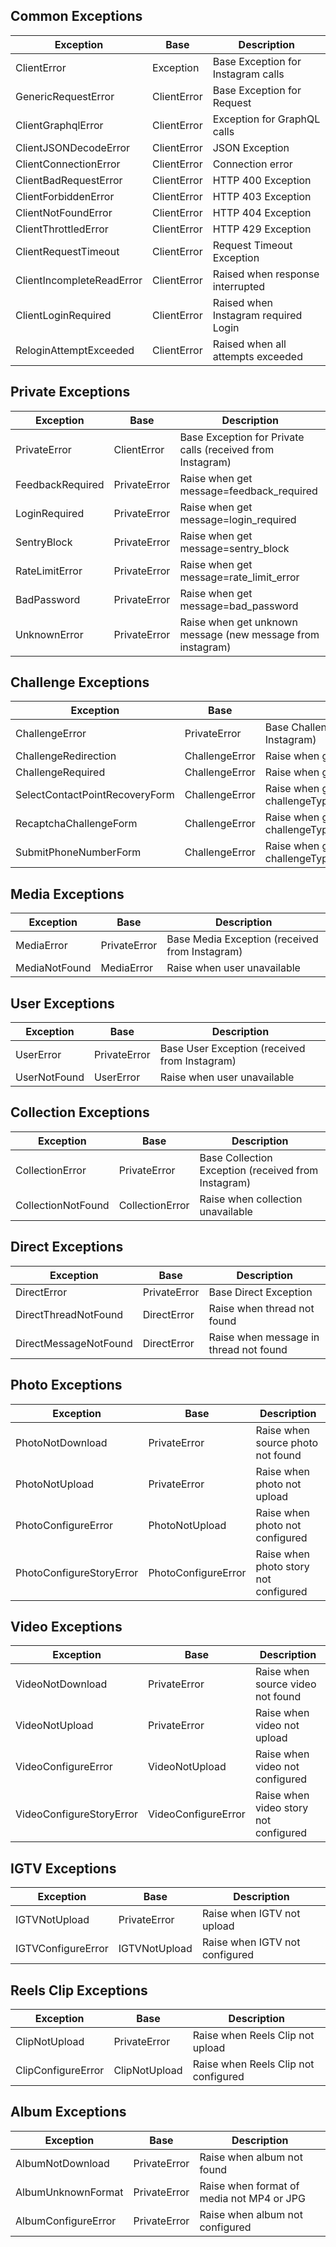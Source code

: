 ## Common Exceptions

| Exception                 | Base        | Description                          |
| ------------------------- | ----------- |------------------------------------- |
| ClientError               | Exception   | Base Exception for Instagram calls   |
| GenericRequestError       | ClientError | Base Exception for Request           |
| ClientGraphqlError        | ClientError | Exception for GraphQL calls          |
| ClientJSONDecodeError     | ClientError | JSON Exception                       |
| ClientConnectionError     | ClientError | Connection error                     |
| ClientBadRequestError     | ClientError | HTTP 400 Exception                   |
| ClientForbiddenError      | ClientError | HTTP 403 Exception                   |
| ClientNotFoundError       | ClientError | HTTP 404 Exception                   |
| ClientThrottledError      | ClientError | HTTP 429 Exception                   |
| ClientRequestTimeout      | ClientError | Request Timeout Exception            |
| ClientIncompleteReadError | ClientError | Raised when response interrupted     |
| ClientLoginRequired       | ClientError | Raised when Instagram required Login |
| ReloginAttemptExceeded    | ClientError | Raised when all attempts exceeded    |

## Private Exceptions

| Exception                | Base         | Description                                                 |
| ------------------------ | ------------ |------------------------------------------------------------ |
| PrivateError             | ClientError  | Base Exception for Private calls (received from Instagram)  |
| FeedbackRequired         | PrivateError | Raise when get message=feedback_required                    |
| LoginRequired            | PrivateError | Raise when get message=login_required                       |
| SentryBlock              | PrivateError | Raise when get message=sentry_block                         |
| RateLimitError           | PrivateError | Raise when get message=rate_limit_error                     |
| BadPassword              | PrivateError | Raise when get message=bad_password                         |
| UnknownError             | PrivateError | Raise when get unknown message (new message from instagram) |

## Challenge Exceptions

| Exception                      | Base           | Description                                                 |
| ------------------------------ | -------------- |------------------------------------------------------------ |
| ChallengeError                 | PrivateError   | Base Challenge Exception (received from Instagram)          |
| ChallengeRedirection           | ChallengeError | Raise when get type=CHALLENGE_REDIRECTION                   |
| ChallengeRequired              | ChallengeError | Raise when get message=challenge_required                   |
| SelectContactPointRecoveryForm | ChallengeError | Raise when get challengeType=SelectContactPointRecoveryForm |
| RecaptchaChallengeForm         | ChallengeError | Raise when get challengeType=RecaptchaChallengeForm         |
| SubmitPhoneNumberForm          | ChallengeError | Raise when get challengeType=SubmitPhoneNumberForm          |

## Media Exceptions

| Exception                | Base         | Description                                    |
| ------------------------ | ------------ |----------------------------------------------- |
| MediaError               | PrivateError | Base Media Exception (received from Instagram) |
| MediaNotFound            | MediaError   | Raise when user unavailable                    |

## User Exceptions

| Exception                | Base          | Description                                   |
| ------------------------ | ------------- |---------------------------------------------- |
| UserError                | PrivateError  | Base User Exception (received from Instagram) |
| UserNotFound             | UserError     | Raise when user unavailable                   |

## Collection Exceptions

| Exception                | Base            | Description                                         |
| ------------------------ | --------------- |---------------------------------------------------- |
| CollectionError          | PrivateError    | Base Collection Exception (received from Instagram) |
| CollectionNotFound       | CollectionError | Raise when collection unavailable                   |


## Direct Exceptions

| Exception                | Base           | Description                                    |
| ------------------------ | -------------- |----------------------------------------------- |
| DirectError              | PrivateError   | Base Direct Exception                          |
| DirectThreadNotFound     | DirectError    | Raise when thread not found                    |
| DirectMessageNotFound    | DirectError    | Raise when message in thread not found         |


## Photo Exceptions

| Exception                | Base                | Description                                    |
| ------------------------ | ------------------- |----------------------------------------------- |
| PhotoNotDownload         | PrivateError        | Raise when source photo not found              |
| PhotoNotUpload           | PrivateError        | Raise when photo not upload                    |
| PhotoConfigureError      | PhotoNotUpload      | Raise when photo not configured                |
| PhotoConfigureStoryError | PhotoConfigureError | Raise when photo story not configured          |


## Video Exceptions

| Exception                | Base                | Description                                    |
| ------------------------ | ------------------- | ---------------------------------------------- |
| VideoNotDownload         | PrivateError        | Raise when source video not found              |
| VideoNotUpload           | PrivateError        | Raise when video not upload                    |
| VideoConfigureError      | VideoNotUpload      | Raise when video not configured                |
| VideoConfigureStoryError | VideoConfigureError | Raise when video story not configured          |

## IGTV Exceptions

| Exception                | Base          | Description                                    |
| ------------------------ | ------------- |----------------------------------------------- |
| IGTVNotUpload            | PrivateError  | Raise when IGTV not upload                     |
| IGTVConfigureError       | IGTVNotUpload | Raise when IGTV not configured                 |

## Reels Clip Exceptions

| Exception                | Base          | Description                                    |
| ------------------------ | ------------- |----------------------------------------------- |
| ClipNotUpload            | PrivateError  | Raise when Reels Clip not upload               |
| ClipConfigureError       | ClipNotUpload | Raise when Reels Clip not configured           |


## Album Exceptions

| Exception                | Base         | Description                                    |
| ------------------------ | ------------ |----------------------------------------------- |
| AlbumNotDownload         | PrivateError | Raise when album not found                     |
| AlbumUnknownFormat       | PrivateError | Raise when format of media not MP4 or JPG      |
| AlbumConfigureError      | PrivateError | Raise when album not configured                |